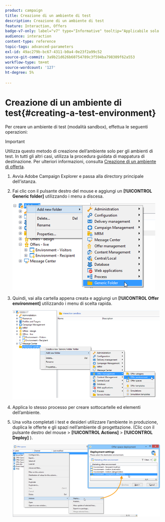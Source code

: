 ```yaml
---
product: campaign
title: Creazione di un ambiente di test
description: Creazione di un ambiente di test
feature: Interaction, Offers
badge-v7-only: label="v7" type="Informative" tooltip="Applicabile solo a Campaign Classic v7"
audience: interaction
content-type: reference
topic-tags: advanced-parameters
exl-id: 49ac279b-bc67-4311-b0a4-0e23f2a99c52
source-git-commit: 3a9b21d626b60754789c3f594ba798309f62a553
workflow-type: tm+mt
source-wordcount: '127'
ht-degree: 5%

---
```


# Creazione di un ambiente di test{#creating-a-test-environment}



Per creare un ambiente di test (modalità sandbox), effettua le seguenti operazioni:

>[!IMPORTANT]
>
>Utilizza questo metodo di creazione dell’ambiente solo per gli ambienti di test. In tutti gli altri casi, utilizza la procedura guidata di mappatura di destinazione. Per ulteriori informazioni, consulta [Creazione di un ambiente di offerta](../../interaction/using/live-design-environments.md#creating-an-offer-environment).

1. Avvia Adobe Campaign Explorer e passa alla directory principale dell’istanza.
1. Fai clic con il pulsante destro del mouse e aggiungi un **[!UICONTROL Generic folder]** utilizzando i menu a discesa.

   ![](assets/offer_env_creation_001.png)

1. Quindi, vai alla cartella appena creata e aggiungi un **[!UICONTROL Offer environment]** utilizzando i menu di scelta rapida.

   ![](assets/offer_env_creation_001bis.png)

1. Applica lo stesso processo per creare sottocartelle ed elementi dell’ambiente.
1. Una volta completati i test e desideri utilizzare l’ambiente in produzione, duplica le offerte e gli spazi nell’ambiente di progettazione. (Clic con il pulsante destro del mouse > **[!UICONTROL Actions]** > **[!UICONTROL Deploy]** ).

   ![](assets/migration_interaction_5.png)
